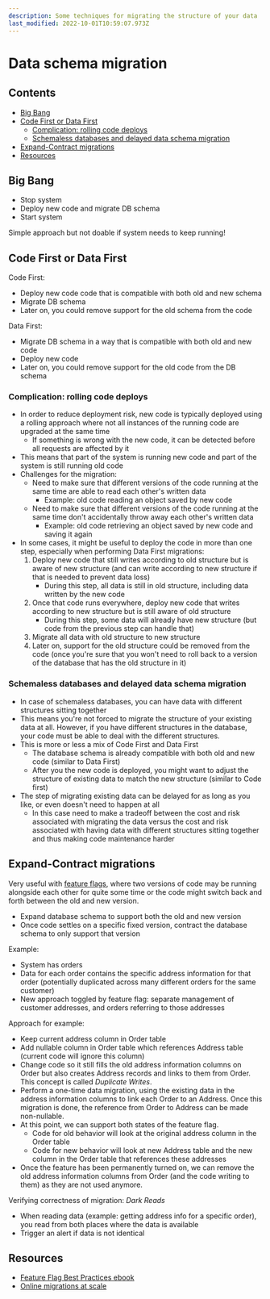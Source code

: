 ```yaml
---
description: Some techniques for migrating the structure of your data
last_modified: 2022-10-01T10:59:07.973Z
---
```


# Data schema migration

## Contents

-   [Big Bang](#big-bang)
-   [Code First or Data First](#code-first-or-data-first)
    -   [Complication: rolling code deploys](#complication-rolling-code-deploys)
    -   [Schemaless databases and delayed data schema migration](#schemaless-databases-and-delayed-data-schema-migration)
-   [Expand-Contract migrations](#expand-contract-migrations)
-   [Resources](#resources)

## Big Bang

-   Stop system
-   Deploy new code and migrate DB schema
-   Start system

Simple approach but not doable if system needs to keep running!

## Code First or Data First

Code First:

-   Deploy new code code that is compatible with both old and new schema
-   Migrate DB schema
-   Later on, you could remove support for the old schema from the code

Data First:

-   Migrate DB schema in a way that is compatible with both old and new code
-   Deploy new code
-   Later on, you could remove support for the old code from the DB schema

### Complication: rolling code deploys

-   In order to reduce deployment risk, new code is typically deployed using a rolling approach where not all instances of the running code are upgraded at the same time
    -   If something is wrong with the new code, it can be detected before all requests are affected by it
-   This means that part of the system is running new code and part of the system is still running old code
-   Challenges for the migration:
    -   Need to make sure that different versions of the code running at the same time are able to read each other's written data
        -   Example: old code reading an object saved by new code
    -   Need to make sure that different versions of the code running at the same time don't accidentally throw away each other's written data
        -   Example: old code retrieving an object saved by new code and saving it again
-   In some cases, it might be useful to deploy the code in more than one step, especially when performing Data First migrations:
    1.  Deploy new code that still writes according to old structure but is aware of new structure (and can write according to new structure if that is needed to prevent data loss)
        -   During this step, all data is still in old structure, including data written by the new code
    2.  Once that code runs everywhere, deploy new code that writes according to new structure but is still aware of old structure
        -   During this step, some data will already have new structure (but code from the previous step can handle that)
    3.  Migrate all data with old structure to new structure
    4.  Later on, support for the old structure could be removed from the code (once you're sure that you won't need to roll back to a version of the database that has the old structure in it)

### Schemaless databases and delayed data schema migration

-   In case of schemaless databases, you can have data with different structures sitting together
-   This means you're not forced to migrate the structure of your existing data at all. However, if you have different structures in the database, your code must be able to deal with the different structures.
-   This is more or less a mix of Code First and Data First
    -   The database schema is already compatible with both old and new code (similar to Data First)
    -   After you the new code is deployed, you might want to adjust the structure of existing data to match the new structure (similar to Code first)
-   The step of migrating existing data can be delayed for as long as you like, or even doesn't need to happen at all
    -   In this case need to make a tradeoff between the cost and risk associated with migrating the data versus the cost and risk associated with having data with different structures sitting together and thus making code maintenance harder

## Expand-Contract migrations

Very useful with [feature flags](../processes-techniques/Feature-flags.md), where two versions of code may be running alongside each other for quite some time or the code might switch back and forth between the old and new version.

-   Expand database schema to support both the old and new version
-   Once code settles on a specific fixed version, contract the database schema to only support that version

Example:

-   System has orders
-   Data for each order contains the specific address information for that order (potentially duplicated across many different orders for the same customer)
-   New approach toggled by feature flag: separate management of customer addresses, and orders referring to those addresses

Approach for example:

-   Keep current address column in Order table
-   Add nullable column in Order table which references Address table (current code will ignore this column)
-   Change code so it still fills the old address information columns on Order but also creates Address records and links to them from Order. This concept is called _Duplicate Writes_.
-   Perform a one-time data migration, using the existing data in the address information columns to link each Order to an Address. Once this migration is done, the reference from Order to Address can be made non-nullable.
-   At this point, we can support both states of the feature flag.
    -   Code for old behavior will look at the original address column in the Order table
    -   Code for new behavior will look at new Address table and the new column in the Order table that references these addresses
-   Once the feature has been permanently turned on, we can remove the old address information columns from Order (and the code writing to them) as they are not used anymore.

Verifying correctness of migration: _Dark Reads_

-   When reading data (example: getting address info for a specific order), you read from both places where the data is available
-   Trigger an alert if data is not identical

## Resources

-   [Feature Flag Best Practices ebook](https://www.oreilly.com/library/view/feature-flag-best/9781492050452/)
-   [Online migrations at scale](https://stripe.com/blog/online-migrations)
